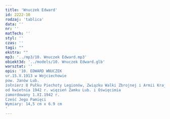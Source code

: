 ```yaml
---
title: 'Wnuczek Edward'
id: 2222-10
rodzaj: 'tablica'
data: ''
nr: ''
matTech: ''
styl: ''
czas: ''
tagi: ""
ekstra: ""
mp3: '../mp3/10. Wnuczek Edward.mp3'
obiekt3d: '../models/10. Wnuczek Edward.glb'
warsztat: ''
opis: '10. EDWARD WNUCZEK
ur.15.V.1913 w Wojciechowie
pow. Janów Lub.
żołnierz 8 Pułku Piechoty Legionów, Związku Walki Zbrojnej i Armii Krajowej 
od kwietnia 1942 r. więzień Zamku Lub. i Oświęcimia
zamordowany 1.XI.1942 r.
Cześć Jego Pamięci 
Wymiary: 14,5 cm x 6.9 cm
'
---
```


